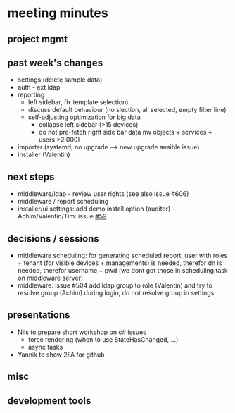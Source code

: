 # meeting minutes

## project mgmt

## past week's changes
- settings (delete sample data)
- auth - ext ldap
- reporting
  - left sidebar, fix template selection)
  - discuss default behaviour (no slection, all selected, empty filter line)
  - self-adjusting optimization for big data
    - collapse left sidebar (>15 devices)
    - do not pre-fetch right side bar data nw objects + services + users >2.000)
- importer (systemd, no upgrade --> new upgrade ansible issue)
- installer (Valentin)

## next steps
- middleware/ldap - review user rights (see also issue #606)
- middleware / report scheduling
- installer/ui settings: add demo install option (auditor) - Achim/Valentin/Tim: issue [#59](https://github.com/CactuseSecurity/firewall-orchestrator/issues/59)

## decisions / sessions
- middleware scheduling: for generating scheduled report, user with roles + tenant (for visible devices + managements) is needed, therefor dn is needed, therefor username + pwd (we dont got those in scheduling task on middleware server)
- middleware: issue #504 add ldap group to role (Valentin) and try to resolve group (Achim) during login, do not resolve group in settings 

## presentations
- Nils to prepare short workshop on c# issues
  - force rendering (when to use StateHasChanged, ...)
  - async tasks
- Yannik to show 2FA for github
  
## misc

## development tools
